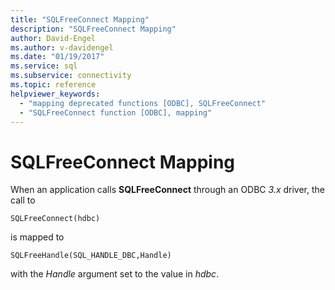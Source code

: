 ```yaml
---
title: "SQLFreeConnect Mapping"
description: "SQLFreeConnect Mapping"
author: David-Engel
ms.author: v-davidengel
ms.date: "01/19/2017"
ms.service: sql
ms.subservice: connectivity
ms.topic: reference
helpviewer_keywords:
  - "mapping deprecated functions [ODBC], SQLFreeConnect"
  - "SQLFreeConnect function [ODBC], mapping"
---
```

# SQLFreeConnect Mapping
When an application calls **SQLFreeConnect** through an ODBC *3.x* driver, the call to  
  
```  
SQLFreeConnect(hdbc)   
```  
  
 is mapped to  
  
```  
SQLFreeHandle(SQL_HANDLE_DBC,Handle)  
```  
  
 with the *Handle* argument set to the value in *hdbc*.
